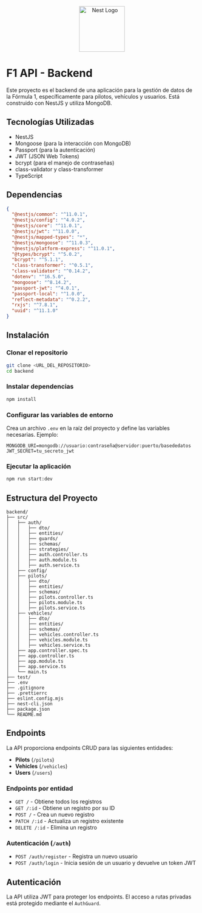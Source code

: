 <p align="center">
  <a href="http://nestjs.com/" target="blank"><img src="https://nestjs.com/img/logo-small.svg" width="120" alt="Nest Logo" /></a>
</p>

# F1 API - Backend

Este proyecto es el backend de una aplicación para la gestión de datos de la Fórmula 1, específicamente para pilotos, vehículos y usuarios. Está construido con NestJS y utiliza MongoDB.

## Tecnologías Utilizadas

- NestJS
- Mongoose (para la interacción con MongoDB)
- Passport (para la autenticación)
- JWT (JSON Web Tokens)
- bcrypt (para el manejo de contraseñas)
- class-validator y class-transformer
- TypeScript

## Dependencias

```json
{
  "@nestjs/common": "^11.0.1",
  "@nestjs/config": "^4.0.2",
  "@nestjs/core": "^11.0.1",
  "@nestjs/jwt": "^11.0.0",
  "@nestjs/mapped-types": "*",
  "@nestjs/mongoose": "^11.0.3",
  "@nestjs/platform-express": "^11.0.1",
  "@types/bcrypt": "^5.0.2",
  "bcrypt": "^5.1.1",
  "class-transformer": "^0.5.1",
  "class-validator": "^0.14.2",
  "dotenv": "^16.5.0",
  "mongoose": "^8.14.2",
  "passport-jwt": "^4.0.1",
  "passport-local": "^1.0.0",
  "reflect-metadata": "^0.2.2",
  "rxjs": "^7.8.1",
  "uuid": "^11.1.0"
}
```

## Instalación

### Clonar el repositorio

```bash
git clone <URL_DEL_REPOSITORIO>
cd backend
```

### Instalar dependencias

```bash
npm install
```

### Configurar las variables de entorno

Crea un archivo `.env` en la raíz del proyecto y define las variables necesarias. Ejemplo:

```env
MONGODB_URI=mongodb://usuario:contraseña@servidor:puerto/basededatos
JWT_SECRET=tu_secreto_jwt
```

### Ejecutar la aplicación

```bash
npm run start:dev
```

## Estructura del Proyecto

```
backend/
├── src/
│   ├── auth/
│   │   ├── dto/
│   │   ├── entities/
│   │   ├── guards/
│   │   ├── schemas/
│   │   ├── strategies/
│   │   ├── auth.controller.ts
│   │   ├── auth.module.ts
│   │   ├── auth.service.ts
│   ├── config/
│   ├── pilots/
│   │   ├── dto/
│   │   ├── entities/
│   │   ├── schemas/
│   │   ├── pilots.controller.ts
│   │   ├── pilots.module.ts
│   │   ├── pilots.service.ts
│   ├── vehicles/
│   │   ├── dto/
│   │   ├── entities/
│   │   ├── schemas/
│   │   ├── vehicles.controller.ts
│   │   ├── vehicles.module.ts
│   │   ├── vehicles.service.ts
│   ├── app.controller.spec.ts
│   ├── app.controller.ts
│   ├── app.module.ts
│   ├── app.service.ts
│   └── main.ts
├── test/
├── .env
├── .gitignore
├── .prettierrc
├── eslint.config.mjs
├── nest-cli.json
├── package.json
└── README.md
```

## Endpoints

La API proporciona endpoints CRUD para las siguientes entidades:

- **Pilots** (`/pilots`)
- **Vehicles** (`/vehicles`)
- **Users** (`/users`)

### Endpoints por entidad

- `GET /` - Obtiene todos los registros
- `GET /:id` - Obtiene un registro por su ID
- `POST /` - Crea un nuevo registro
- `PATCH /:id` - Actualiza un registro existente
- `DELETE /:id` - Elimina un registro

### Autenticación (`/auth`)

- `POST /auth/register` - Registra un nuevo usuario
- `POST /auth/login` - Inicia sesión de un usuario y devuelve un token JWT

## Autenticación

La API utiliza JWT para proteger los endpoints. El acceso a rutas privadas está protegido mediante el `AuthGuard`.
